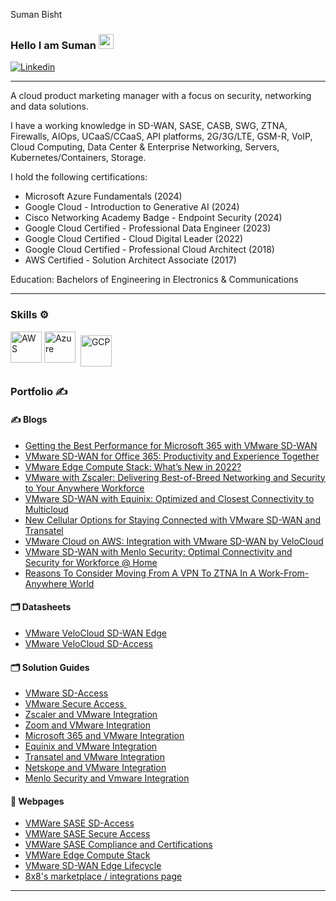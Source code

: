 Suman Bisht


### Hello I am Suman <img src="../suman-bisht/assets/images/wave.gif" width="24px">

[![Linkedin](link-to-linkedin-logo)](https://www.linkedin.com/in/sumanbisht/)


---

A cloud product marketing manager with a focus on security, networking and data solutions.  

I have a working knowledge in SD-WAN, SASE, CASB, SWG, ZTNA, Firewalls, AIOps, UCaaS/CCaaS, API platforms, 2G/3G/LTE, GSM-R, VoIP, Cloud Computing, Data Center & Enterprise Networking, Servers, Kubernetes/Containers, Storage.

I hold the following certifications: 
- Microsoft Azure Fundamentals (2024)
- Google Cloud - Introduction to Generative AI (2024)
- Cisco Networking Academy Badge - Endpoint Security (2024)
- Google Cloud Certified - Professional Data Engineer (2023)
- Google Cloud Certified - Cloud Digital Leader (2022)
- Google Cloud Certified - Professional Cloud Architect (2018)
- AWS Certified - Solution Architect Associate (2017)

  
Education: Bachelors of Engineering in Electronics & Communications

---

### Skills ⚙️
<!-- For more icons please follow  https://github.com/MikeCodesDotNET/ColoredBadges -->
<p>
<img src="https://cdn.worldvectorlogo.com/logos/aws-2.svg" alt="AWS" width="50" height="50"/> 
<img src="https://cdn.worldvectorlogo.com/logos/azure-1.svg" alt="Azure" width="50" height="50"/> 
<img src="https://user-images.githubusercontent.com/25181517/183911547-990692bc-8411-4878-99a0-43506cdb69cf.png" alt="GCP" width="50" height="50" style="vertical-align:top; margin:6px 4px"/> 
</p>


### Portfolio ✍
<!-- icons src - https://github.com/MikeCodesDotNET/ColoredBadges -->


#### ✍ Blogs


- [Getting the Best Performance for Microsoft 365 with VMware SD-WAN](https://blogs.vmware.com/sase/2020/07/14/getting-the-best-performance-for-microsoft-365-with-vmware-sd-wan/)
- [VMware SD-WAN for Office 365: Productivity and Experience Together](https://blogs.vmware.com/sase/2020/02/19/vmware-sd-wan-for-office-365-productivity-and-experience-together/)
- [VMware Edge Compute Stack: What’s New in 2022?](https://blogs.vmware.com/sase/2022/08/30/vmware-edge-compute-stack-new-in-2022/)
- [VMware with Zscaler: Delivering Best-of-Breed Networking and Security to Your Anywhere Workforce](https://blogs.vmware.com/sase/2021/03/09/vmware-with-zscaler-delivering-best-of-breed-networking-and-security-to-your-anywhere-workforce/)
- [VMware SD-WAN with Equinix: Optimized and Closest Connectivity to Multicloud](https://blogs.vmware.com/sase/2020/10/22/vmware-sd-wan-with-equinix-optimized-and-closest-connectivity-to-multicloud/)
- [New Cellular Options for Staying Connected with VMware SD-WAN and Transatel](https://blogs.vmware.com/sase/2021/03/11/new-cellular-options-for-staying-connected-with-vmware-sd-wan-and-transatel/)
- [VMware Cloud on AWS: Integration with VMware SD-WAN by VeloCloud](https://blogs.vmware.com/cloud/2020/04/23/vmware-cloud-aws-integration-vmware-sd-wan-velocloud/)
- [VMware SD-WAN with Menlo Security: Optimal Connectivity and Security for Workforce @ Home](https://blogs.vmware.com/sase/2020/05/27/vmware-sd-wan-with-menlo-security-optimal-connectivity-and-security-for-workforce-home/)
- [Reasons To Consider Moving From A VPN To ZTNA In A Work-From-Anywhere World](https://www.forbes.com/sites/forbestechcouncil/2021/06/16/reasons-to-consider-moving-from-a-vpn-to-ztna-in-a-work-from-anywhere-world/)


#### 🗂️ Datasheets

- [VMware VeloCloud SD-WAN Edge](https://www.vmware.com/content/dam/digitalmarketing/vmware-sase/pdfs/sdwan-712-edge-platform-spec-ds-1020.pdf)
- [VMware VeloCloud SD-Access](https://sase.vmware.com/content/dam/digitalmarketing/vmware-sase/pdfs/sdwan-1092-vmware-sd-wan-client-ds-0323.pdf)
  

#### 🗂️ Solution Guides
- [VMware SD-Access](https://www.vmware.com/content/dam/digitalmarketing/microsites/en/images/sase/sdwan-1085-VMware-SD-WAN-Client-so-11-22.pdf)
- [VMware Secure Access ](https://sase.vmware.com/content/dam/digitalmarketing/vmware-sase/pdfs/sdwan-1004-Secure-Access-ds-1021.pdf)
- [Zscaler and VMware Integration](https://sase.vmware.com/content/dam/digitalmarketing/vmware-sase/pdfs/sdwan-919-Zscaler-so-0820.pdf)
- [Zoom and VMware Integration](https://sase.vmware.com/content/dam/digitalmarketing/vmware-sase/pdfs/sdwan-889-sdwan-zoom-so-0121.pdf)
- [Microsoft 365 and VMware Integration](https://sase.vmware.com/content/dam/digitalmarketing/vmware-sase/pdfs/sdwan-898-MS365-so-0620.pdf)
- [Equinix and VMware Integration](https://sase.vmware.com/content/dam/digitalmarketing/vmware-sase/pdfs/sdwan-905-Equinix-so-0620.pdf)
- [Transatel and VMware Integration](https://sase.vmware.com/content/dam/digitalmarketing/vmware-sase/pdfs/sdwan-955-transatel-so-0221.pdf)
- [Netskope and VMware Integration](https://sase.vmware.com/content/dam/digitalmarketing/vmware-sase/pdfs/sdwan-908-netskope-so-0720.pdf)
- [Menlo Security and Vmware Integration](https://sase.vmware.com/content/dam/digitalmarketing/vmware-sase/pdfs/sdwan-807-menlo-security-1219.pdf)

#### 📑 Webpages

- [VMWare SASE SD-Access](https://sase.vmware.com/products/sdaccess)
- [VMWare SASE Secure Access](https://sase.vmware.com/products/vmware-secure-access)
- [VMWare SASE Compliance and Certifications](https://sase.vmware.com/products/product-certifications-and-compliance)
- [VMWare Edge Compute Stack](https://www.vmware.com/products/edge-compute-stack.html)
- [VMware SD-WAN Edge Lifecycle](https://kb.vmware.com/s/article/79753)
- [8x8's marketplace / integrations page](https://www.8x8.com/products/integrations)




---
<!--

-->
